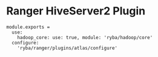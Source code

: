 # Ranger HiveServer2 Plugin

    module.exports =
      use:
        hadoop_core: use: true, module: 'ryba/hadoop/core'
      configure:
        'ryba/ranger/plugins/atlas/configure'
